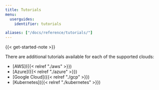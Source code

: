 ```yaml
---
title: Tutorials
menu:
  userguides:
    identifier: tutorials

aliases: ["/docs/reference/tutorials/"]
---
```


{{< get-started-note >}}

There are additional tutorials available for each of the supported clouds:

* [AWS]({{< relref "./aws" >}})
* [Azure]({{< relref "./azure" >}})
* [Google Cloud]({{< relref "./gcp" >}})
* [Kubernetes]({{< relref "./kubernetes" >}})
